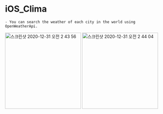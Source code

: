 # iOS_Clima
    - You can search the weather of each city in the world using OpenWeatherApi.
<img width="250" alt="스크린샷 2020-12-31 오전 2 43 56" src="https://user-images.githubusercontent.com/70695311/103371162-1c3a2800-4b12-11eb-8d5f-f4983f465d39.png">
<img width="250" alt="스크린샷 2020-12-31 오전 2 44 04" src="https://user-images.githubusercontent.com/70695311/103371163-1e03eb80-4b12-11eb-8f9a-63d44d21ce62.png">

